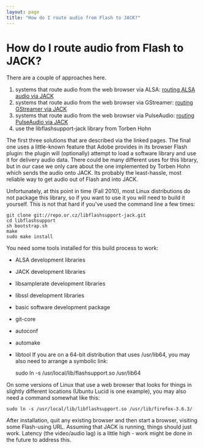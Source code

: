 ```yaml
---
layout: page
title: "How do I route audio from Flash to JACK?"
---
```


# How do I route audio from Flash to JACK?

There are a couple of approaches here.

  1. systems that route audio from the web browser via ALSA: [routing ALSA audio
  via JACK](routing_alsa.html)
  2. systems that route audio from the web browser via GStreamer: [routing
  GStreamer via JACK](gstreamer_via_jack.html)
  3. systems that route audio from the web browser via PulseAudio: [routing
  PulseAudio via JACK](pulseaudio_and_jack.html)
  4. use the libflashsupport-jack library from Torben Hohn 

The first three solutions that are described via the linked pages. The final
one uses a little-known feature that Adobe provides in its browser Flash
plugin: the plugin will (optionally) attempt to load a software library and
use it for delivery audio data. There could be many different uses for this
library, but in our case we only care about the one implemented by Torben Hohn
which sends the audio onto JACK. Its probably the least-hassle, most reliable
way to get audio out of Flash and into JACK.

Unfortunately, at this point in time (Fall 2010), most Linux distributions do
not package this library, so if you want to use it you will need to build it
yourself. This is not that hard if you've used the command line a few times:

    
    
    git clone git://repo.or.cz/libflashsupport-jack.git
    cd libflashsupport
    sh bootstrap.sh
    make
    sudo make install
    

You need some tools installed for this build process to work:

  * ALSA development libraries 
  * JACK development libraries 
  * libsamplerate development libraries 
  * libssl development libraries 
  * basic software development package 
  * git-core 
  * autoconf 
  * automake 
  * libtool 
If you are on a 64-bit distribution that uses /usr/lib64, you may also need to
arrange a symbolic link:

    
    
    sudo ln -s /usr/local/lib/flashsupport.so /usr/lib64
    

On some versions of Linux that use a web browser that looks for things in
slightly different locations (Ubuntu Lucid is one example), you may also need
a command somewhat like this:

    
    
    sudo ln -s /usr/local/lib/libflashsupport.so /usr/lib/firefox-3.6.3/
    

After installation, quit any existing browser and then start a browser,
visiting some Flash-using URL. Assuming that JACK is running, things should
just work. Latency (the video/audio lag) is a little high - work might be done
in the future to address this.

